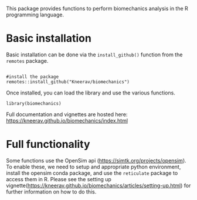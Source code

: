 This package provides functions to perform biomechanics analysis in the R programming language. 

# Basic installation 

Basic installation can be done via the `install_github()` function from the `remotes` package.

```{r}

#install the package
remotes::install_github("Kneerav/biomechanics")
```

Once installed, you can load the library and use the various functions.

```{r}
library(biomechanics)
```

Full documentation and vignettes are hosted here: https://kneerav.github.io/biomechanics/index.html

# Full functionality

Some functions use the OpenSim api (https://simtk.org/projects/opensim). To enable these, we need to setup and appropriate python environment, install the opensim conda package, and use the `reticulate` package to access them in R. Please see the setting up vignette(https://kneerav.github.io/biomechanics/articles/setting-up.html) for further information on how to do this. 